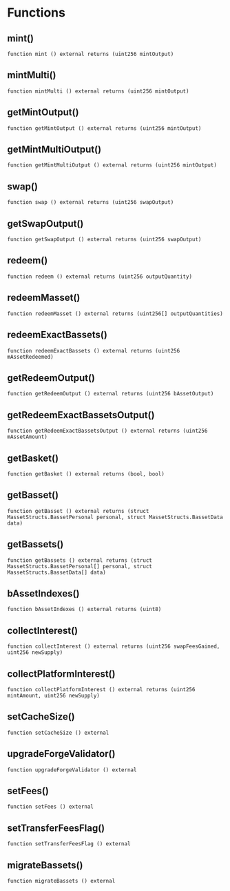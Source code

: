 # Functions

## mint()
`function mint () external returns (uint256 mintOutput)`



## mintMulti()
`function mintMulti () external returns (uint256 mintOutput)`



## getMintOutput()
`function getMintOutput () external returns (uint256 mintOutput)`



## getMintMultiOutput()
`function getMintMultiOutput () external returns (uint256 mintOutput)`



## swap()
`function swap () external returns (uint256 swapOutput)`



## getSwapOutput()
`function getSwapOutput () external returns (uint256 swapOutput)`



## redeem()
`function redeem () external returns (uint256 outputQuantity)`



## redeemMasset()
`function redeemMasset () external returns (uint256[] outputQuantities)`



## redeemExactBassets()
`function redeemExactBassets () external returns (uint256 mAssetRedeemed)`



## getRedeemOutput()
`function getRedeemOutput () external returns (uint256 bAssetOutput)`



## getRedeemExactBassetsOutput()
`function getRedeemExactBassetsOutput () external returns (uint256 mAssetAmount)`



## getBasket()
`function getBasket () external returns (bool, bool)`



## getBasset()
`function getBasset () external returns (struct MassetStructs.BassetPersonal personal, struct MassetStructs.BassetData data)`



## getBassets()
`function getBassets () external returns (struct MassetStructs.BassetPersonal[] personal, struct MassetStructs.BassetData[] data)`



## bAssetIndexes()
`function bAssetIndexes () external returns (uint8)`



## collectInterest()
`function collectInterest () external returns (uint256 swapFeesGained, uint256 newSupply)`



## collectPlatformInterest()
`function collectPlatformInterest () external returns (uint256 mintAmount, uint256 newSupply)`



## setCacheSize()
`function setCacheSize () external`



## upgradeForgeValidator()
`function upgradeForgeValidator () external`



## setFees()
`function setFees () external`



## setTransferFeesFlag()
`function setTransferFeesFlag () external`



## migrateBassets()
`function migrateBassets () external`



